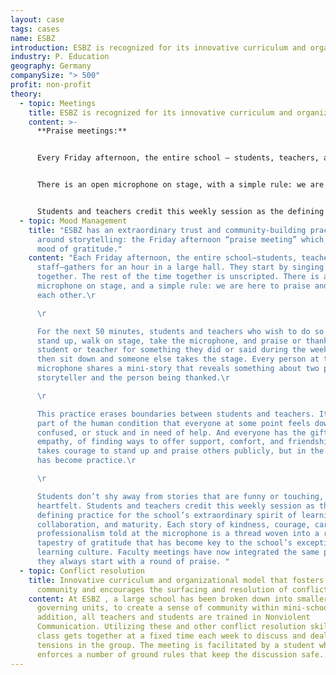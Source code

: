```yaml
---
layout: case
tags: cases
name: ESBZ
introduction: ESBZ is recognized for its innovative curriculum and organization model.
industry: P. Education
geography: Germany
companySize: "> 500"
profit: non-profit
theory:
  - topic: Meetings
    title: ESBZ is recognized for its innovative curriculum and organization model.
    content: >-
      **Praise meetings:**


      Every Friday afternoon, the entire school – students, teachers, and staff – comes together for an hour. They start by singing a song together, to settle into community. The rest of the time together is unscripted.


      There is an open microphone on stage, with a simple rule: we are here to praise and thank each other. For the next 50 minutes, students and teachers who feel called to do so stand up, walk up on stage, take the microphone, and praise or thank another student or teacher for something they did or said earlier in the week; when they sit down someone else takes the stage. Every person at the microphone shares what is essentially a miniature story that reveals something about two people – the storyteller and the person being praised or thanked.


      Students and teachers credit this weekly session as the defining practice for the school’s extraordinary spirit of learning, collaboration, and maturity.
  - topic: Mood Management
    title: "ESBZ has an extraordinary trust and community-building practice based
      around storytelling: the Friday afternoon “praise meeting” which fosters a
      mood of gratitude."
    content: "Each Friday afternoon, the entire school―students, teachers, and
      staff―gathers for an hour in a large hall. They start by singing a song
      together. The rest of the time together is unscripted. There is an open
      microphone on stage, and a simple rule: we are here to praise and thank
      each other.\r

      \r

      For the next 50 minutes, students and teachers who wish to do so
      stand up, walk on stage, take the microphone, and praise or thank another
      student or teacher for something they did or said during the week. They
      then sit down and someone else takes the stage. Every person at the
      microphone shares a mini-story that reveals something about two people―the
      storyteller and the person being thanked.\r

      \r

      This practice erases boundaries between students and teachers. It’s
      part of the human condition that everyone at some point feels down,
      confused, or stuck and in need of help. And everyone has the gift of
      empathy, of finding ways to offer support, comfort, and friendship. It
      takes courage to stand up and praise others publicly, but in the school it
      has become practice.\r

      \r

      Students don’t shy away from stories that are funny or touching, and
      heartfelt. Students and teachers credit this weekly session as the
      defining practice for the school’s extraordinary spirit of learning,
      collaboration, and maturity. Each story of kindness, courage, care, or
      professionalism told at the microphone is a thread woven into a rich
      tapestry of gratitude that has become key to the school’s exceptional
      learning culture. Faculty meetings have now integrated the same practice:
      they always start with a round of praise. "
  - topic: Conflict resolution
    title: Innovative curriculum and organizational model that fosters a sense of
      community and encourages the surfacing and resolution of conflict.
    content: At ESBZ , a large school has been broken down into smaller, self
      governing units, to create a sense of community within mini-schools. In
      addition, all teachers and students are trained in Nonviolent
      Communication. Utilizing these and other conflict resolution skills, every
      class gets together at a fixed time each week to discuss and deal with
      tensions in the group. The meeting is facilitated by a student who
      enforces a number of ground rules that keep the discussion safe.
---
```

